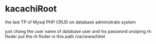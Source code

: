 # kacachiRoot

the last TP of Mysql PHP CRUD on database administrato system

just chang the user name of database user and his password
unziping rh floder
put the rh floder in this path /var/www/html
